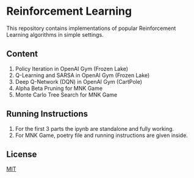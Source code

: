 # Reinforcement Learning
This repository contains implementations of popular Reinforcement Learning algorithms in simple settings.

## Content

1. Policy Iteration in OpenAI Gym (Frozen Lake)
2. Q-Learning and SARSA in OpenAI Gym (Frozen Lake)
3. Deep Q-Network (DQN) in OpenAI Gym (CartPole)
4. Alpha Beta Pruning for MNK Game
5. Monte Carlo Tree Search for MNK Game

## Running Instructions
1. For the first 3 parts the ipynb are standalone and fully working.
2. For MNK Game, poetry file and running instructions are given inside.

## License
[MIT](https://choosealicense.com/licenses/mit/)
